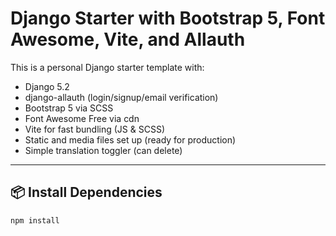 # Django Starter with Bootstrap 5, Font Awesome, Vite, and Allauth

This is a personal Django starter template with:

- Django 5.2
- django-allauth (login/signup/email verification)
- Bootstrap 5 via SCSS
- Font Awesome Free via cdn
- Vite for fast bundling (JS & SCSS)
- Static and media files set up (ready for production)
- Simple translation toggler (can delete)

---

## 📦 Install Dependencies

```bash
npm install
